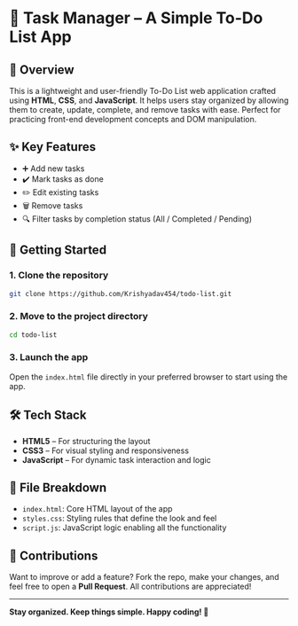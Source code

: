 
# 📝 Task Manager – A Simple To-Do List App

## 📘 Overview

This is a lightweight and user-friendly To-Do List web application crafted using **HTML**, **CSS**, and **JavaScript**. It helps users stay organized by allowing them to create, update, complete, and remove tasks with ease. Perfect for practicing front-end development concepts and DOM manipulation.

## ✨ Key Features

* ➕ Add new tasks
* ✔️ Mark tasks as done
* ✏️ Edit existing tasks
* 🗑️ Remove tasks
* 🔍 Filter tasks by completion status (All / Completed / Pending)

## 🚀 Getting Started

### 1. Clone the repository

```bash
git clone https://github.com/Krishyadav454/todo-list.git
```

### 2. Move to the project directory

```bash
cd todo-list
```

### 3. Launch the app

Open the `index.html` file directly in your preferred browser to start using the app.

## 🛠️ Tech Stack

* **HTML5** – For structuring the layout
* **CSS3** – For visual styling and responsiveness
* **JavaScript** – For dynamic task interaction and logic

## 📁 File Breakdown

* `index.html`: Core HTML layout of the app
* `styles.css`: Styling rules that define the look and feel
* `script.js`: JavaScript logic enabling all the functionality

## 🤝 Contributions

Want to improve or add a feature? Fork the repo, make your changes, and feel free to open a **Pull Request**. All contributions are appreciated!

---

**Stay organized. Keep things simple. Happy coding! 🎯**
